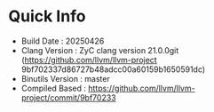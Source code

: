 # Quick Info
* Build Date : 20250426
* Clang Version : ZyC clang version 21.0.0git (https://github.com/llvm/llvm-project 9bf702337d86727b48adcc00a60159b1650591dc)
* Binutils Version : master
* Compiled Based : https://github.com/llvm/llvm-project/commit/9bf70233


